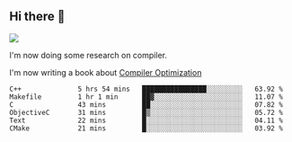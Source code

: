 


<!--
**liusy58/liusy58** is a ✨ _special_ ✨ repository because its `README.md` (this file) appears on your GitHub profile.

Here are some ideas to get you started:

- 🔭 I’m currently working on ...
- 🌱 I’m currently learning ...
- 👯 I’m looking to collaborate on ...
- 🤔 I’m looking for help with ...
- 💬 Ask me about ...
- 📫 How to reach me: ...
- 😄 Pronouns: ...
- ⚡ Fun fact: ...
-->
<!--
![](https://komarev.com/ghpvc/?username=liusy58&color=brightgreen&label=PROFILE+VIEWS)




- 🔭 I’m currently working on my .
- 📫 How to reach me:plz contact me by [email](liusy58@,ail2.sysu.edu.cn) or WeChat(LIUSIYU_58)
- 🏫 I'm an undergraduate in Sun-Yat-sen University majoring in the computer science. Expected to graduate in Spring 2021.
- 👯 I'm now interested in System such as OS, Compiler and Database. 
- 🤔 I’m looking for help with Database System.
-->

## Hi there 👋
![](https://komarev.com/ghpvc/?username=liusy58&color=brightgreen&label=PROFILE+VIEWS)



I'm now doing some research on compiler.

I'm now writing a book about [Compiler Optimization](https://github.com/liusy58/CompilerNotes)


 <!--START_SECTION:waka-->

```text
C++              5 hrs 54 mins   ████████████████░░░░░░░░░   63.92 %
Makefile         1 hr 1 min      ██▓░░░░░░░░░░░░░░░░░░░░░░   11.07 %
C                43 mins         ██░░░░░░░░░░░░░░░░░░░░░░░   07.82 %
ObjectiveC       31 mins         █▒░░░░░░░░░░░░░░░░░░░░░░░   05.72 %
Text             22 mins         █░░░░░░░░░░░░░░░░░░░░░░░░   04.11 %
CMake            21 mins         █░░░░░░░░░░░░░░░░░░░░░░░░   03.92 %
```

<!--END_SECTION:waka-->
